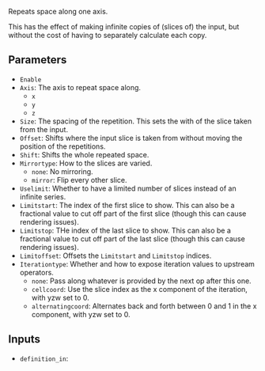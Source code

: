 Repeats space along one axis.

This has the effect of making infinite copies of (slices of) the input, but without the cost
of having to separately calculate each copy.

## Parameters

* `Enable`
* `Axis`: The axis to repeat space along.
  * `x`
  * `y`
  * `z`
* `Size`: The spacing of the repetition. This sets the with of the slice taken from the input.
* `Offset`: Shifts where the input slice is taken from without moving the position of the repetitions.
* `Shift`: Shifts the whole repeated space.
* `Mirrortype`: How to the slices are varied.
  * `none`: No mirroring.
  * `mirror`: Flip every other slice.
* `Uselimit`: Whether to have a limited number of slices instead of an infinite series.
* `Limitstart`: The index of the first slice to show. This can also be a fractional value to cut off part of the first slice (though this can cause rendering issues).
* `Limitstop`: THe index of the last slice to show. This can also be a fractional value to cut off part of the last slice (though this can cause rendering issues).
* `Limitoffset`: Offsets the `Limitstart` and `Limitstop` indices.
* `Iterationtype`: Whether and how to expose iteration values to upstream operators.
  * `none`: Pass along whatever is provided by the next op after this one.
  * `cellcoord`: Use the slice index as the x component of the iteration, with yzw set to 0.
  * `alternatingcoord`: Alternates back and forth between 0 and 1 in the x component, with yzw set to 0.

## Inputs

* `definition_in`: 